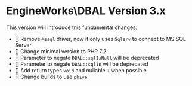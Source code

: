 # EngineWorks\DBAL Version 3.x

This version will introduce this fundamental changes:

- [] Remove `Mssql` driver, now it only uses `Sqlsrv` to connect to MS SQL Server
- [] Change minimal version to PHP 7.2
- [] Parameter to negate `DBAL::sqlIsNull` will be deprecated
- [] Parameter to negate `DBAL::sqlIn` will be deprecated
- [] Add return types `void` and nullable `?` when possible
- [] Change builds to use `phive`
